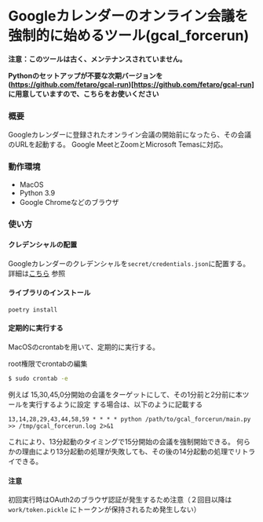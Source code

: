 # Googleカレンダーのオンライン会議を強制的に始めるツール(gcal_forcerun)

**注意：このツールは古く、メンテナンスされていません。**

**Pythonのセットアップが不要な次期バージョンを (https://github.com/fetaro/gcal-run)[https://github.com/fetaro/gcal-run] に用意していますので、こちらをお使いください**

### 概要

Googleカレンダーに登録されたオンライン会議の開始前になったら、その会議のURLを起動する。
Google MeetとZoomとMicrosoft Temasに対応。

### 動作環境

* MacOS
* Python 3.9
* Google Chromeなどのブラウザ

### 使い方

#### クレデンシャルの配置

Googleカレンダーのクレデンシャルを`secret/credentials.json`に配置する。詳細は[こちら](https://developers.google.com/calendar/quickstart/python) 参照

#### ライブラリのインストール

```
poetry install
```

#### 定期的に実行する

MacOSのcrontabを用いて、定期的に実行する。

root権限でcrontabの編集
```bash
$ sudo crontab -e
```

例えば 15,30,45,0分開始の会議をターゲットにして、その1分前と2分前に本ツールを実行するように設定 する場合は、以下のように記載する

```
13,14,28,29,43,44,58,59 * * * * python /path/to/gcal_forcerun/main.py >> /tmp/gcal_forcerun.log 2>&1
```

これにより、13分起動のタイミングで15分開始の会議を強制開始できる。
何らかの理由により13分起動の処理が失敗しても、その後の14分起動の処理でリトライできる。

#### 注意

初回実行時はOAuth2のブラウザ認証が発生するため注意（２回目以降は `work/token.pickle` にトークンが保持されるため発生しない）
